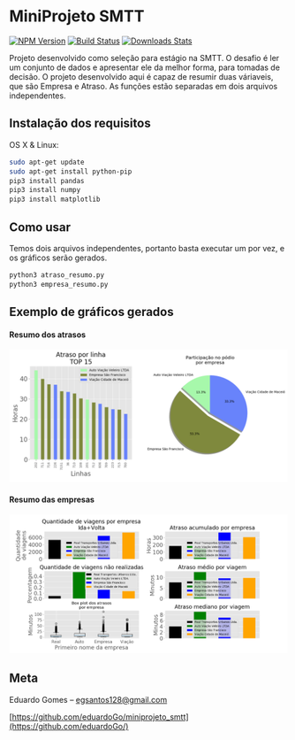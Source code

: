 # MiniProjeto SMTT

[![NPM Version][npm-image]][npm-url]
[![Build Status][travis-image]][travis-url]
[![Downloads Stats][npm-downloads]][npm-url]

Projeto desenvolvido como seleção para estágio na SMTT. O desafio é ler um conjunto de dados e apresentar ele da melhor forma, para tomadas de decisão. O projeto desenvolvido aqui é capaz de resumir duas váriaveis, que são Empresa e Atraso. As funções estão separadas em dois arquivos independentes.

## Instalação dos requisitos

OS X & Linux:

```sh
sudo apt-get update
sudo apt-get install python-pip
pip3 install pandas
pip3 install numpy
pip3 install matplotlib
```

## Como usar

Temos dois arquivos independentes, portanto basta executar um por vez, e os gráficos serão gerados.

```sh
python3 atraso_resumo.py
python3 empresa_resumo.py
```

## Exemplo de gráficos gerados

#### Resumo dos atrasos
![](atraso_resumo.png)

#### Resumo das empresas
![](empresa_resumo.png)

## Meta

Eduardo Gomes – egsantos128@gmail.com

[https://github.com/eduardoGo/miniprojeto_smtt](https://github.com/eduardoGo/)

[npm-image]: https://img.shields.io/npm/v/datadog-metrics.svg?style=flat-square
[npm-url]: https://npmjs.org/package/datadog-metrics
[npm-downloads]: https://img.shields.io/npm/dm/datadog-metrics.svg?style=flat-square
[travis-image]: https://img.shields.io/travis/dbader/node-datadog-metrics/master.svg?style=flat-square
[travis-url]: https://travis-ci.org/dbader/node-datadog-metrics
[wiki]: https://github.com/seunome/seuprojeto/wiki
